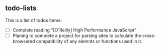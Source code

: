 ## todo-lists

This is a list of todos items:

- [ ] Complete reading "[O`Reilly] High Performance JavaScript"
- [ ] Planing to complete a project for parsing sites to calculate the cross-browsered compatibility of any elemnts or functions used in it.
